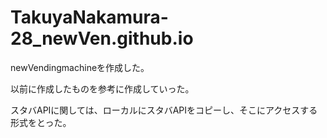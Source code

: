 # TakuyaNakamura-28_newVen.github.io

newVendingmachineを作成した。

以前に作成したものを参考に作成していった。

スタバAPIに関しては、ローカルにスタバAPIをコピーし、そこにアクセスする形式をとった。


